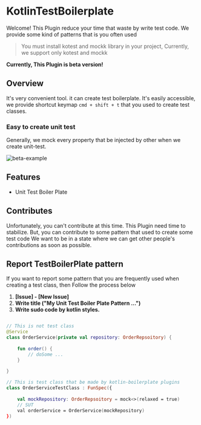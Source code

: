 # KotlinTestBoilerplate

Welcome! This Plugin reduce your time that waste by write test code.
We provide some kind of patterns that is you often used

> You must install kotest and mockk library in your project, Currently, we support only kotest and mockk

**Currently, This Plugin is beta version!**

## Overview

It's very convenient tool. it can create test boilerplate.
It's easily accessible, we provide shortcut keymap `cmd + shift + t` that you used to create test classes.

### Easy to create unit test

Generally, we mock every property that be injected by other when we create unit-test.

![beta-example](https://user-images.githubusercontent.com/57784077/188673250-f8616094-c5a8-457e-b805-4a62221c012d.gif)


## Features

- Unit Test Boiler Plate

## Contributes

Unfortunately, you can't contribute at this time. This Plugin need time to stabilize.
But, you can contribute to some pattern that used to create some test code
We want to be in a state where we can get other people's contributions as soon as possible.

## Report TestBoilerPlate pattern

If you want to report some pattern that you are frequently used when creating a test class, then Follow the process below

1. **[Issue] - [New Issue]**
2. **Write title ("My Unit Test Boiler Plate Pattern ...")**
3. **Write sudo code by kotlin styles.**
```kotlin

// This is not test class
@Service
class OrderService(private val repository: OrderRepsoitory) {
    
    fun order() {
        // doSome ...
    }
    
}

// This is test class that be made by kotlin-boilerplate plugins
class OrderServiceTestClass : FunSpec({
    
    val mockRepository: OrderRepsoitory = mock<>(relaxed = true)
    // SUT
    val orderService = OrderService(mockRepository)
})
```